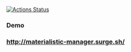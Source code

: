[![Actions Status](https://github.com/mbalyura/layout-designer-project-lvl1/workflows/hexlet-check/badge.svg)](https://github.com/mbalyura/layout-designer-project-lvl1/actions)

### Demo
### http://materialistic-manager.surge.sh/
